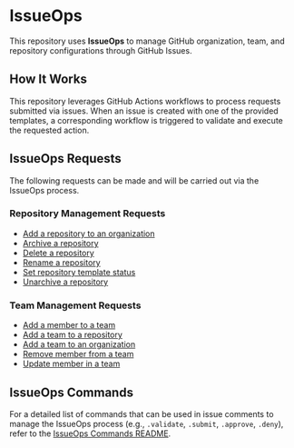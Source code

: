 # IssueOps

 This repository uses **IssueOps** to manage GitHub organization, team, and repository configurations through GitHub Issues.

## How It Works

 This repository leverages GitHub Actions workflows to process requests submitted via issues. When an issue is created with one of the provided templates, a corresponding workflow is triggered to validate and execute the requested action.

 ## IssueOps Requests
 The following requests can be made and will be carried out via the IssueOps process.
 
 ### Repository Management Requests
- [Add a repository to an organization](docs/add-repo-to-org.md)
- [Archive a repository](docs/archive-repo.md)
- [Delete a repository](docs/delete-repo.md)
- [Rename a repository](docs/rename-repo.md)
- [Set repository template status](docs/set-repo-template-status.md)
- [Unarchive a repository](docs/unarchive-repo.md)

### Team Management Requests
- [Add a member to a team](docs/add-member-to-team.md)
- [Add a team to a repository](docs/add-team-to-repo.md)
- [Add a team to an organization](docs/add-team-to-org.md)
- [Remove member from a team](docs/remove-member-from-team.md)
- [Update member in a team](docs/update-member-in-team.md)


## IssueOps Commands

For a detailed list of commands that can be used in issue comments to manage the IssueOps process (e.g., `.validate`, `.submit`, `.approve`, `.deny`), refer to the [IssueOps Commands README](docs/issueops-commands.md).
